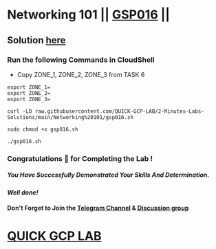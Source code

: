 # Networking 101 || [GSP016](https://www.cloudskillsboost.google/focuses/1743?parent=catalog) ||

## Solution [here](https://youtu.be/icE8ricpImg)

### Run the following Commands in CloudShell

* Copy ZONE_1, ZONE_2, ZONE_3 from TASK 6
```
export ZONE_1=
export ZONE_2=
export ZONE_3=
```
```
curl -LO raw.githubusercontent.com/QUICK-GCP-LAB/2-Minutes-Labs-Solutions/main/Networking%20101/gsp016.sh

sudo chmod +x gsp016.sh

./gsp016.sh
```

### Congratulations 🎉 for Completing the Lab !

##### *You Have Successfully Demonstrated Your Skills And Determination.*

#### *Well done!*

#### Don't Forget to Join the [Telegram Channel](https://t.me/quickgcplab) & [Discussion group](https://t.me/quickgcplabchats)

# [QUICK GCP LAB](https://www.youtube.com/@quickgcplab)
